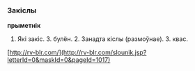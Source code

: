 ### Закіслы
**прыметнік**

1. Які закіс. З. булён. 2. Занадта кіслы (размоўнае). З. квас.

<a rel="author">[http://rv-blr.com/](http://rv-blr.com/slounik.jsp?letterId=0&maskId=0&pageId=1017)</a>
